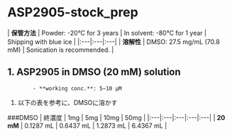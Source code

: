 # ASP2905-stock_prep
| **保管方法** | Powder: -20°C for 3 years \| In solvent: -80°C for 1 year \| Shipping with blue ice |
|:---|:---|:---|
| **溶解性** | DMSO: 27.5 mg/mL (70.8 mM) \| Sonication is recommended. |

## 1. ASP2905 in DMSO (20 mM) solution 
            - **working conc.**: 5~10 µM
1. 以下の表を参考に、DMSOに溶かす

###DMSO
| 終濃度 | 1mg | 5mg | 10mg | 50mg |
|:---|:---|:---|:---|:---|
| **20 mM** | 0.1287 mL | 0.6437 mL | 1.2873 mL | 6.4367 mL |
